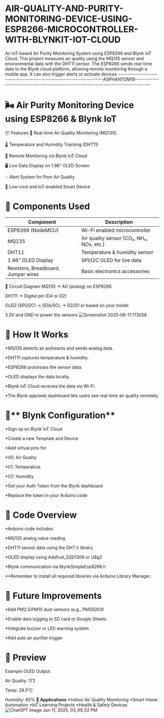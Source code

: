 # AIR-QUALITY-AND-PURITY-MONITORING-DEVICE-USING-ESP8266-MICROCONTROLLER-WITH-BLYNKIT-IOT-CLOUD
An IoT-based Air Purity Monitoring System using ESP8266 and Blynk IoT Cloud. This project measures air quality using the MQ135 sensor and environmental data with the DHT11 sensor. The ESP8266 sends real-time data to the Blynk cloud platform, allowing remote monitoring through a mobile app. It can also trigger alerts or activate devices 
----------------------------------------------------------------------ASPHANTOM19--------------------------------------------------------------------------------------
# 🌬️ Air Purity Monitoring Device using ESP8266 & Blynk IoT

📦 Features
🚦 Real-time Air Quality Monitoring (MQ135)

🌡️ Temperature and Humidity Tracking (DHT11)

📲 Remote Monitoring via Blynk IoT Cloud

🖥️ Live Data Display on 1.96" OLED Screen

💡 Alert System for Poor Air Quality

🔌 Low-cost and IoT-enabled Smart Device

# 🧰 Components Used
| Component                           | Description                              |
| ----------------------------------- | ---------------------------------------- |
| ESP8266 (NodeMCU)                   | Wi-Fi enabled microcontroller            |
| MQ135                               | Air quality sensor (CO₂, NH₃, NOx, etc.) |
| DHT11                               | Temperature & humidity sensor            |
| 1.96" OLED Display                  | SPI/I2C OLED for live data               |
| Resistors, Breadboard, Jumper wires | Basic electronics accessories            |


🔗 Circuit Diagram
MQ135 → A0 (analog) on ESP8266

DHT11 → Digital pin (D4 or D2)

OLED (SPI/I2C) → SDA/SCL → D2/D1 or based on your model

3.3V and GND to power the sensors
![Screenshot 2025-06-11 173058](https://github.com/user-attachments/assets/45a1d286-14d5-4c81-9adf-cee0e61873dc)


# 🔧 How It Works
*MQ135 detects air pollutants and sends analog data.

*DHT11 captures temperature & humidity.

*ESP8266 processes the sensor data.

*OLED displays the data locally.

*Blynk IoT Cloud receives the data via Wi-Fi.

*The Blynk app/web dashboard lets users see real-time air quality remotely.

# 📱** Blynk Configuration**

*Sign up on Blynk IoT Cloud

*Create a new Template and Device

*Add virtual pins for:

*V0: Air Quality

*V1: Temperature

*V2: Humidity

*Get your Auth Token from the Blynk dashboard

*Replace the token in your Arduino code

# 🧠 Code Overview

*Arduino code includes:

*MQ135 analog value reading

*DHT11 sensor data using the DHT.h library

*OLED display using Adafruit_SSD1306 or U8g2

*Blynk communication via BlynkSimpleEsp8266.h

**Remember to install all required libraries via Arduino Library Manager.

# 🚀 **Future Improvements**

*Add PM2.5/PM10 dust sensors (e.g., PMS5003)

*Enable data logging to SD card or Google Sheets

*Integrate buzzer or LED warning system

*Add auto air purifier trigger

# 📸 Preview
Example OLED Output:



Air Quality: 172

Temp: 28.5°C

Humidity: 65%
🧪 **Applications**
*Indoor Air Quality Monitoring
*Smart Home Automation
*IoT Learning Projects
*Health & Safety Devices
![ChatGPT Image Jun 11, 2025, 03_49_52 PM](https://github.com/user-attachments/assets/2bc7c76b-a1b0-41d5-b8ee-579b05a39ea4)

